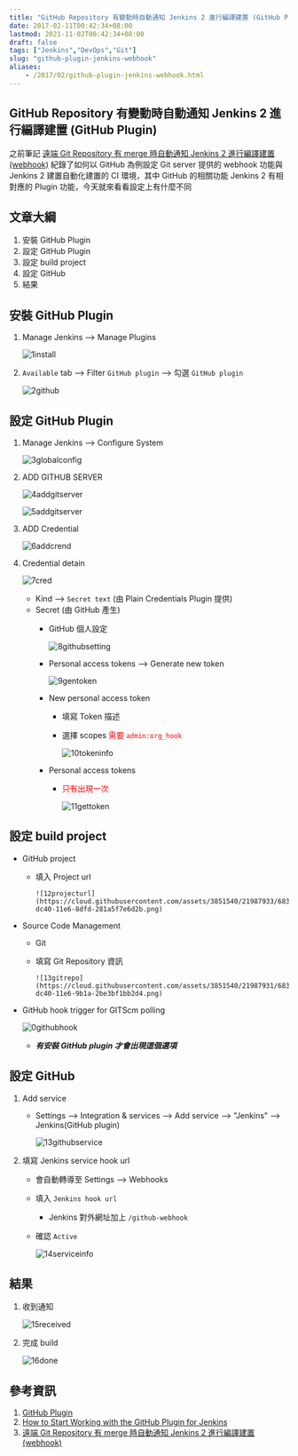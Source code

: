 ```yaml
---
title: "GitHub Repository 有變動時自動通知 Jenkins 2 進行編譯建置 (GitHub Plugin)"
date: 2017-02-11T00:42:34+08:00
lastmod: 2021-11-02T00:42:34+08:00
draft: false
tags: ["Jenkins","DevOps","Git"]
slug: "github-plugin-jenkins-webhook"
aliases:
    - /2017/02/github-plugin-jenkins-webhook.html
---
```

## GitHub Repository 有變動時自動通知 Jenkins 2 進行編譯建置 (GitHub Plugin)

之前筆記 [遠端 Git Repository 有 merge 時自動通知 Jenkins 2 進行編譯建置 (webhook)](/2017/02/git-repository-jenkins2-webhook.html) 紀錄了如何以 GitHub 為例設定 Git server 提供的 webhook 功能與 Jenkins 2 建置自動化建置的 CI 環境，其中 GitHub 的相關功能 Jenkins 2 有相對應的 Plugin 功能，今天就來看看設定上有什麼不同

## 文章大綱

1. 安裝 GitHub Plugin
2. 設定 GitHub Plugin
3. 設定 build project
4. 設定 GitHub
5. 結果

## 安裝 GitHub Plugin

1. Manage Jenkins --> Manage Plugins

    ![1install](https://cloud.githubusercontent.com/assets/3851540/21919841/52c569f6-d998-11e6-91aa-c789cf9619be.png)

2. `Available` tab --> Filter `GitHub plugin` --> 勾選 `GitHub plugin`

    ![2github](https://cloud.githubusercontent.com/assets/3851540/21919842/52c84090-d998-11e6-96dc-e71c1944d799.png)

## 設定 GitHub Plugin

1. Manage Jenkins --> Configure System

    ![3globalconfig](https://cloud.githubusercontent.com/assets/3851540/21919843/52ca3da0-d998-11e6-8552-090862f6dbf1.png)

2. ADD GITHUB SERVER

    ![4addgitserver](https://cloud.githubusercontent.com/assets/3851540/21919844/52e3b06e-d998-11e6-9ecd-96faeaaa2c04.png)

    ![5addgitserver](https://cloud.githubusercontent.com/assets/3851540/21919846/52e9929a-d998-11e6-8afb-ef58a8ce03aa.png)
3. ADD Credential

    ![6addcrend](https://cloud.githubusercontent.com/assets/3851540/21919845/52e5febe-d998-11e6-92bd-704b8f84b82a.png)
4. Credential detain

    ![7cred](https://cloud.githubusercontent.com/assets/3851540/21919848/52ecaed0-d998-11e6-92f6-b4b0ceadc07d.png)
    - Kind --> `Secret text` (由 Plain Credentials Plugin 提供)
    - Secret (由 GitHub 產生)
        - GitHub 個人設定

            ![8githubsetting](https://cloud.githubusercontent.com/assets/3851540/21919847/52eb7268-d998-11e6-881d-8ed2b97b370d.png)
        - Personal access tokens --> Generate new token

            ![9gentoken](https://cloud.githubusercontent.com/assets/3851540/21919837/52c1529e-d998-11e6-88a6-3d2d74d7d589.png)
        - New personal access token
            - 填寫 Token 描述
            - 選擇 scopes <span style="color:red">需要 `admin:org_hook`</span>

                ![10tokeninfo](https://cloud.githubusercontent.com/assets/3851540/21919839/52c339d8-d998-11e6-81bd-db10793fb610.png)
        - Personal access tokens
            - <span style="color:red">只有出現一次</span>

                ![11gettoken](https://cloud.githubusercontent.com/assets/3851540/21919838/52c2fe6e-d998-11e6-8d8c-583b67b6c7fe.png)

## 設定 build project

- GitHub project
  - 填入 Project url

        ![12projecturl](https://cloud.githubusercontent.com/assets/3851540/21987933/683c3544-dc40-11e6-8dfd-281a5f7e6d2b.png)

- Source Code Management
  - Git
  - 填寫 Git Repository 資訊

        ![13gitrepo](https://cloud.githubusercontent.com/assets/3851540/21987931/683822b0-dc40-11e6-9b1a-2be3bf1bb2d4.png)
- GitHub hook trigger for GITScm polling

    ![0githubhook](https://cloud.githubusercontent.com/assets/3851540/22008497/af30e6c2-dcb6-11e6-91c2-515077ac9322.png)
  - ***有安裝 GitHub plugin 才會出現這個選項***

## 設定 GitHub

1. Add service
   - Settings --> Integration & services --> Add service --> "Jenkins"  --> Jenkins(GitHub plugin)

        ![13githubservice](https://cloud.githubusercontent.com/assets/3851540/21987928/68368a54-dc40-11e6-904d-d6d0b60cb48a.png)

2. 填寫 Jenkins service hook url
    - 會自動轉導至 Settings --> Webhooks
    - 填入 `Jenkins hook url`
        - Jenkins 對外網址加上 `/github-webhook`
    - 確認 `Active`

        ![14serviceinfo](https://cloud.githubusercontent.com/assets/3851540/21987929/6837c824-dc40-11e6-8d91-f3058b60e905.png)

## 結果

1. 收到通知

    ![15received](https://cloud.githubusercontent.com/assets/3851540/21987930/6837cd06-dc40-11e6-829b-d5cdd2bce37a.png)

2. 完成 build

    ![16done](https://cloud.githubusercontent.com/assets/3851540/21987932/6838d2dc-dc40-11e6-96c2-e708fb2f33b0.png)

## 參考資訊

1. [GitHub Plugin](https://wiki.jenkins-ci.org/display/JENKINS/GitHub+Plugin)
2. [How to Start Working with the GitHub Plugin for Jenkins](https://www.blazemeter.com/blog/how-start-working-github-plugin-jenkins)
3. [遠端 Git Repository 有 merge 時自動通知 Jenkins 2 進行編譯建置 (webhook)](/2017/02/git-repository-jenkins2-webhook.html)
